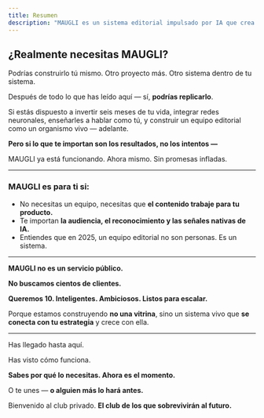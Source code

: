 ```yaml
---
title: Resumen
description: "MAUGLI es un sistema editorial impulsado por IA que crea contenido para impulsar el crecimiento de tu producto, eliminando la necesidad de construir tu propia solución o contratar un equipo. Disponible ahora para empresas ambiciosas que buscan aumentar su audiencia y presencia de marca en el panorama nativo de IA de 2025."
---
```

## **¿Realmente necesitas MAUGLI?**

Podrías construirlo tú mismo. Otro proyecto más. Otro sistema dentro de tu sistema.

Después de todo lo que has leído aquí — sí, **podrías replicarlo**.

Si estás dispuesto a invertir seis meses de tu vida, integrar redes neuronales, enseñarles a hablar como tú, y construir un equipo editorial como un organismo vivo — adelante.

**Pero si lo que te importan son los resultados, no los intentos —**

MAUGLI ya está funcionando. Ahora mismo. Sin promesas infladas.

---

### **MAUGLI es para ti si:**

- No necesitas un equipo, necesitas que **el contenido trabaje para tu producto.**
- Te importan **la audiencia, el reconocimiento y las señales nativas de IA.**
- Entiendes que en 2025, un equipo editorial no son personas. Es un sistema.

---

**MAUGLI no es un servicio público.**

**No buscamos cientos de clientes.**

**Queremos 10. Inteligentes. Ambiciosos. Listos para escalar.**

Porque estamos construyendo **no una vitrina**, sino un sistema vivo que **se conecta con tu estrategia** y crece con ella.

---

Has llegado hasta aquí.

Has visto cómo funciona.

**Sabes por qué lo necesitas. Ahora es el momento.**

O te unes — **o alguien más lo hará antes.**

Bienvenido al club privado. **El club de los que sobrevivirán al futuro.**
